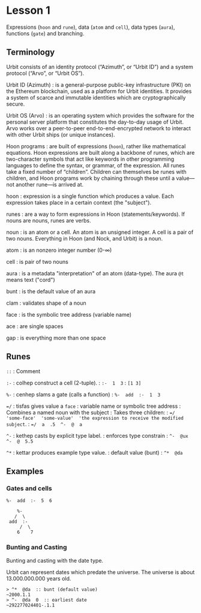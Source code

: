 # Lesson 1

Expressions (`hoon` and `rune`), data (`atom` and `cell`), data types (`aura`), functions (`gate`) and branching.

## Terminology

Urbit consists of an identity protocol (“Azimuth”, or “Urbit ID”) and a system protocol (“Arvo”, or “Urbit OS”).

Urbit ID (Azimuth)
: is a general-purpose public-key infrastructure (PKI) on the Ethereum blockchain, used as a platform for Urbit identities. It provides a system of scarce and immutable identities which are cryptographically secure.

Urbit OS (Arvo)
: is an operating system which provides the software for the personal server platform that constitutes the day-to-day usage of Urbit. Arvo works over a peer-to-peer end-to-end-encrypted network to interact with other Urbit ships (or unique instances).

Hoon programs
: are built of expressions (`hoon`), rather like mathematical equations. Hoon expressions are built along a backbone of runes, which are two-character symbols that act like keywords in other programming languages to define the syntax, or grammar, of the expression. All runes take a fixed number of “children”. Children can themselves be runes with children, and Hoon programs work by chaining through these until a value—not another rune—is arrived at.

hoon
: expression is a single function which produces a value. Each expression takes place in a certain context (the "subject").

runes
: are a way to form expressions in Hoon (statements/keywords). If nouns are nouns, runes are verbs.

noun
: is an atom or a cell. An atom is an unsigned integer. A cell is a pair of two nouns. Everything in Hoon (and Nock, and Urbit) is a noun.

atom
: is an nonzero integer number (0-∞)

cell
: is pair of two nouns

aura
: is a metadata "interpretation" of an atom (data-type). The aura `@t` means text ("cord")

bunt
: is the default value of an aura

clam
: validates shape of a noun

face
: is the symbolic tree address (variable name)

ace
: are single spaces

gap
: is everything more than one space

## Runes

`::`
: Comment

`:-`
: colhep construct a cell (2-tuple).
: `:-  1  3`
: `[1 3]`

`%-`
: cenhep slams a gate (calls a function)
: `%-  add  :-  1  3`

`=/`
: tisfas gives value a `face`
: variable name or symbolic tree address
: Combines a named noun with the subject
: Takes three children: 
: `=/  'some-face'  'some-value'  'the expression to receive the modified subject`.
: `=/  a  .5  ^-  @  a`

`^-`
: kethep casts by explicit type label.
: enforces type constrain
: `^-  @ux  ^-  @  5.5`

`^*`
: kettar produces example type value. 
: default value (bunt)
: `^*  @da`

## Examples

### Gates and cells

```
%-  add  :-  5  6

    %-
   /  \
 add  :-
     /  \
    6    7
```

### Bunting and Casting

Bunting and casting with the date type.

Urbit can represent dates which predate the universe. The universe is about
13.000.000.000 years old.

```dojo
> ^*  @da  :: bunt (default value)
~2000.1.1
> ^-  @da  0  :: earliest date
~292277024401-.1.1
```
